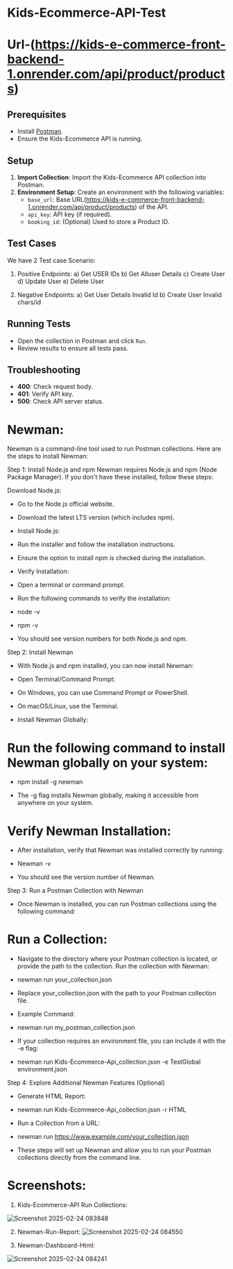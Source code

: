 # Kids-Ecommerce-API-Test
 
# Url-(https://kids-e-commerce-front-backend-1.onrender.com/api/product/products)

## Prerequisites

- Install [Postman](https://www.postman.com/downloads/).
- Ensure the Kids-Ecommerce API is running.

## Setup

1. **Import Collection**: Import the Kids-Ecommerce API collection into Postman.
2. **Environment Setup**: Create an environment with the following variables:
   - `base_url`: Base URL(https://kids-e-commerce-front-backend-1.onrender.com/api/product/products) of the API.
   - `api_key`: API key (if required).
   - `booking_id`: (Optional) Used to store a Product ID.

## Test Cases 
We have 2 Test case Scenario:
1. Positive Endpoints:
   a) Get USER IDs
   b) Get Alluser Details
   c) Create User
   d) Update User
   e) Delete User
   

  3. Negative Endpoints:
     a) Get User Details Invalid Id
     b) Create User Invalid chars/id

## Running Tests

- Open the collection in Postman and click `Run`.
- Review results to ensure all tests pass.

## Troubleshooting

- **400**: Check request body.
- **401**: Verify API key.
- **500**: Check API server status.

# Newman:
Newman is a command-line tool used to run Postman collections. Here are the steps to install Newman:

Step 1: Install Node.js and npm
Newman requires Node.js and npm (Node Package Manager). If you don't have these installed, follow these steps:

Download Node.js:

- Go to the Node.js official website.
- Download the latest LTS version (which includes npm).
- Install Node.js:

- Run the installer and follow the installation instructions.
- Ensure the option to install npm is checked during the installation.
- Verify Installation:

- Open a terminal or command prompt.

- Run the following commands to verify the installation:

- node -v

- npm -v

- You should see version numbers for both Node.js and npm.

Step 2: Install Newman
- With Node.js and npm installed, you can now install Newman:

- Open Terminal/Command Prompt:

- On Windows, you can use Command Prompt or PowerShell.

- On macOS/Linux, use the Terminal.

- Install Newman Globally:

# Run the following command to install Newman globally on your system:

- npm install -g newman

- The -g flag installs Newman globally, making it accessible from anywhere on your system.
# Verify Newman Installation:

- After installation, verify that Newman was installed correctly by running:

- Newman -v
- You should see the version number of Newman.

Step 3: Run a Postman Collection with Newman

- Once Newman is installed, you can run Postman collections using the following command:

# Run a Collection:

- Navigate to the directory where your Postman collection is located, or provide the path to the collection.
Run the collection with Newman:

- newman run your_collection.json

- Replace your_collection.json with the path to your Postman collection file.
- Example Command:

- newman run my_postman_collection.json

- If your collection requires an environment file, you can include it with the -e flag:

- newman run Kids-Ecommerce-Api_collection.json -e TestGlobal environment.json

Step 4: Explore Additional Newman Features (Optional)

- Generate HTML Report:

- newman run Kids-Ecommerce-Api_collection.json -r HTML

- Run a Collection from a URL:

- newman run https://www.example.com/your_collection.json

- These steps will set up Newman and allow you to run your Postman collections directly from the command line.

# Screenshots:

1. Kids-Ecommerce-API Run Collections:
   
![Screenshot 2025-02-24 083848](https://github.com/user-attachments/assets/9cf45c9e-8c77-4aca-81a3-f8426b7e031d)


2. Newman-Run-Report:
![Screenshot 2025-02-24 084550](https://github.com/user-attachments/assets/b20de19f-703f-40d5-9b0e-0ab5d14a33ed)


3. Newman-Dashboard-Html:


![Screenshot 2025-02-24 084241](https://github.com/user-attachments/assets/f5b5dc76-d167-4616-bd30-21962456acc3)










